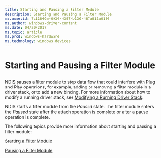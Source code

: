 ```yaml
---
title: Starting and Pausing a Filter Module
description: Starting and Pausing a Filter Module
ms.assetid: 7c12846a-0934-4397-b236-487a812a01f4
ms.author: windows-driver-content
ms.date: 04/20/2017
ms.topic: article
ms.prod: windows-hardware
ms.technology: windows-devices
---
```


# Starting and Pausing a Filter Module


## <a href="" id="ddk-starting-and-pausing-a-filter-module-ng"></a>


NDIS pauses a filter module to stop data flow that could interfere with Plug and Play operations, for example, adding or removing a filter module in a driver stack, or to add a new binding. For more information about how to modify a running driver stack, see [Modifying a Running Driver Stack](modifying-a-running-driver-stack.md).

NDIS starts a filter module from the *Paused* state. The filter module enters the *Paused* state after the attach operation is complete or after a pause operation is complete.

The following topics provide more information about starting and pausing a filter module:

[Starting a Filter Module](starting-a-filter-module.md)

[Pausing a Filter Module](pausing-a-filter-module.md)

 

 





